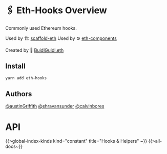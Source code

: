 # 🖇 Eth-Hooks Overview

Commonly used Ethereum hooks.

Used by 🏗 [scaffold-eth](https://github.com/scaffold-eth/scaffold-eth)
Used by ⚙ [eth-components](https://github.com/scaffold-eth/eth-components)

Created by 🏰 [BuidlGuidl.eth](https://BuidlGuidl.com)

## Install

```sh
yarn add eth-hooks
```

## Authors

[@austinGriffith](https://github.com/austintgriffith)
[@shravansunder](https://github.com/ShravanSunder)
[@calvinbores](https://github.com/calvbore)

# API

{{>global-index-kinds kind="constant" title="Hooks & Helpers" ~}}
{{>all-docs~}}

